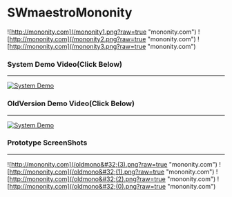 # SWmaestroMononity
![http://mononity.com](/mononity1.png?raw=true "mononity.com")
![http://mononity.com](/mononity2.png?raw=true "mononity.com")
![http://mononity.com](/mononity3.png?raw=true "mononity.com")

### System Demo Video(Click Below)
* * *
[![System Demo](http://i3.ytimg.com/vi/1e_906UyOgI/hqdefault.jpg)](https://youtu.be/1e_906UyOgI)

### OldVersion Demo Video(Click Below)
* * *
[![System Demo](http://i3.ytimg.com/vi/M_G_MyUbQ4A/hqdefault.jpg)](https://youtu.be/M_G_MyUbQ4A)

### Prototype ScreenShots
* * *
![http://mononity.com](/oldmono&#32;(3).png?raw=true "mononity.com")
![http://mononity.com](/oldmono&#32;(1).png?raw=true "mononity.com")
![http://mononity.com](/oldmono&#32;(2).png?raw=true "mononity.com")
![http://mononity.com](/oldmono&#32;(0).png?raw=true "mononity.com")
